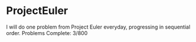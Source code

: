 # ProjectEuler
I will do one problem from Project Euler everyday, progressing in sequential order. 
Problems Complete: 3/800
